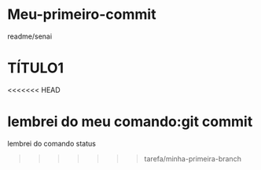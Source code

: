 # Meu-primeiro-commit
readme/senai
<HTML>
<HEAD><TITLE>ATIVIDADE DE VERSIONAMENTO</TITLE></HEAD>
<BODY>
   <H1> TÍTULO1 </H1>
</BODY>
</HTML>

<<<<<<< HEAD

lembrei do meu comando:git commit
=======
lembrei do comando status
>>>>>>> tarefa/minha-primeira-branch
